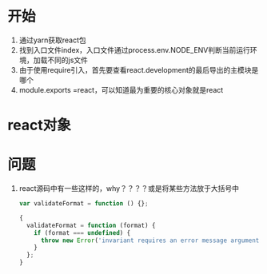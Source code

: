 # 开始

1. 通过yarn获取react包
2. 找到入口文件index，入口文件通过process.env.NODE_ENV判断当前运行环境，加载不同的js文件
3. 由于使用require引入，首先要查看react.development的最后导出的主模块是哪个
4. module.exports =react，可以知道最为重要的核心对象就是react

# react对象





# 问题

1. react源码中有一些这样的，why？？？？或是将某些方法放于大括号中

	```javascript
	var validateFormat = function () {};
	
	{
	  validateFormat = function (format) {
	    if (format === undefined) {
	      throw new Error('invariant requires an error message argument');
	    }
	  };
	}
	```

	